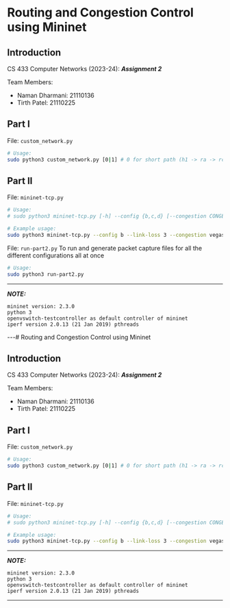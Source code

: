 # Routing and Congestion Control using Mininet

## Introduction
CS 433 Computer Networks (2023-24): ***Assignment 2***

Team Members:
- Naman Dharmani:	21110136
- Tirth Patel:		21110225

## Part I
File: `custom_network.py`
```bash
# Usage:
sudo python3 custom_network.py [0|1] # 0 for short path (h1 -> ra -> rc -> h6), 1 for long path (h1 -> ra -> rb -> rc -> h6)
```


## Part II
File: `mininet-tcp.py`
```bash
# Usage:
# sudo python3 mininet-tcp.py [-h] --config {b,c,d} [--congestion CONGESTION] [--link-loss LINK_LOSS]

# Example usage:
sudo python3 mininet-tcp.py --config b --link-loss 3 --congestion vegas
```

File: `run-part2.py`
To run and generate packet capture files for all the different configurations all at once
```bash
# Usage:
sudo python3 run-part2.py
```

---
**_NOTE:_**
```
mininet version: 2.3.0
python 3
openvswitch-testcontroller as default controller of mininet
iperf version 2.0.13 (21 Jan 2019) pthreads
```
---# Routing and Congestion Control using Mininet

## Introduction
CS 433 Computer Networks (2023-24): ***Assignment 2***

Team Members:
- Naman Dharmani:	21110136
- Tirth Patel:		21110225

## Part I
File: `custom_network.py`
```bash
# Usage:
sudo python3 custom_network.py [0|1] # 0 for short path (h1 -> ra -> rc -> h6), 1 for long path (h1 -> ra -> rb -> rc -> h6)
```


## Part II
File: `mininet-tcp.py`
```bash
# Usage:
# sudo python3 mininet-tcp.py [-h] --config {b,c,d} [--congestion CONGESTION] [--link-loss LINK_LOSS]

# Example usage:
sudo python3 mininet-tcp.py --config b --link-loss 3 --congestion vegas
```

---
**_NOTE:_**
```
mininet version: 2.3.0
python 3
openvswitch-testcontroller as default controller of mininet
iperf version 2.0.13 (21 Jan 2019) pthreads
```
---